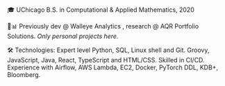 🎓 UChicago B.S. in Computational & Applied Mathematics, 2020

💼📊 Previously dev @ Walleye Analytics , research @ AQR Portfolio Solutions. *Only personal projects here.*

🛠️ Technologies: Expert level Python, SQL, Linux shell and Git. Groovy, JavaScript, Java, React, TypeScript and HTML/CSS. Skilled in CI/CD. Experience with Airflow, AWS Lambda, EC2, Docker, PyTorch DDL, KDB+, Bloomberg.
